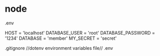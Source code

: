 # node

.env

HOST = 'localhost'
DATABASE_USER = 'root'
DATABASE_PASSWORD = '1234'
DATABASE = 'member'
MY_SECRET = 'secret'



.gitignore
//dotenv environment variables file//
.env

